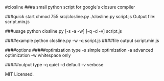 #closline
###a small python script for google's closure compiler

###quick start
    chmod 755 src/closline.py
    ./closline.py script.js
Output file:
    script.min.js

###usage
    python closline.py [-s -a -w] [-q -d -v] script.js
    
####example
    python closline.py -w -q script.js
####file output
    script.min.js
    
####options
#####optimization type
    -s      simple optimization
    -a      advanced optimization
    -w      whitespace only

#####output type
    -q      quiet
    -d      default
    -v      verbose
    
MIT Licensed.

